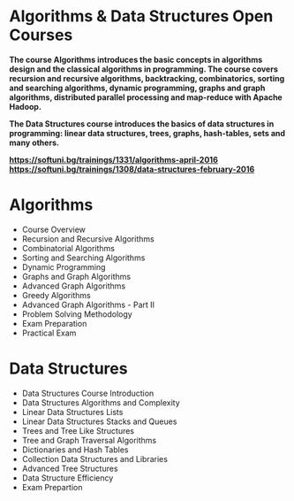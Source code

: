 # Algorithms & Data Structures Open Courses
**The course Algorithms introduces the basic concepts in algorithms design and the classical algorithms in programming. The course covers recursion and recursive algorithms, backtracking, combinatorics, sorting and searching algorithms, dynamic programming, graphs and graph algorithms, distributed parallel processing and map-reduce with Apache Hadoop.**

**The Data Structures course introduces the basics of data structures in programming: linear data structures, trees, graphs, hash-tables, sets and many others.**

**https://softuni.bg/trainings/1331/algorithms-april-2016**
**https://softuni.bg/trainings/1308/data-structures-february-2016**

# Algorithms

- Course Overview
- Recursion and Recursive Algorithms
- Combinatorial Algorithms
- Sorting and Searching Algorithms
- Dynamic Programming
- Graphs and Graph Algorithms
- Advanced Graph Algorithms
- Greedy Algorithms
- Advanced Graph Algorithms - Part II
- Problem Solving Methodology
- Exam Preparation
- Practical Exam

# Data Structures

- Data Structures Course Introduction
- Data Structures Algorithms and Complexity
- Linear Data Structures Lists
- Linear Data Structures Stacks and Queues
- Trees and Tree Like Structures
- Tree and Graph Traversal Algorithms
- Dictionaries and Hash Tables
- Collection Data Structures and Libraries
- Advanced Tree Structures
- Data Structure Efficiency
- Exam Prepartion

